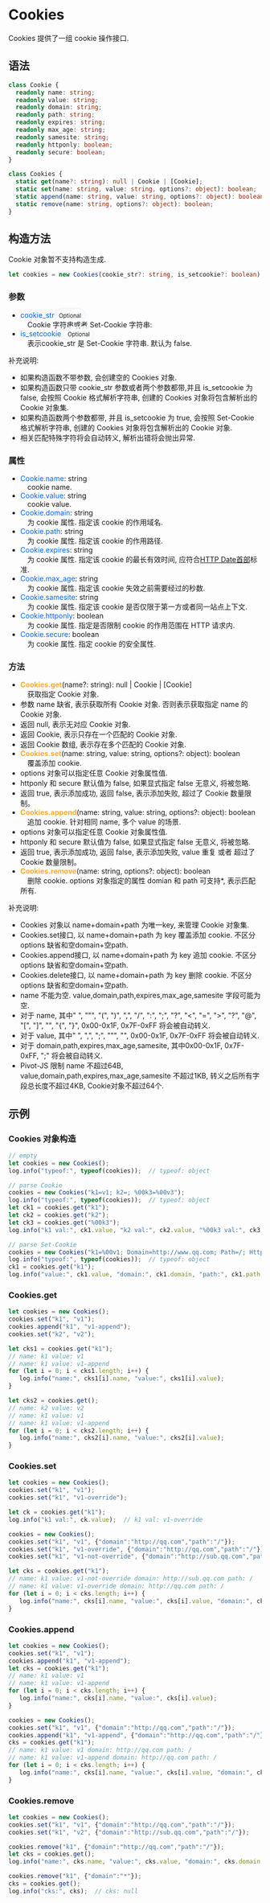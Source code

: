 # Cookies

Cookies 提供了一组 cookie 操作接口.

## 语法

```typescript
class Cookie {
  readonly name: string;
  readonly value: string;
  readonly domain: string;
  readonly path: string;
  readonly expires: string;
  readonly max_age: string;
  readonly samesite: string;
  readonly httponly: boolean;
  readonly secure: boolean;
}
```

```typescript
class Cookies {
  static get(name?: string): null | Cookie | [Cookie];
  static set(name: string, value: string, options?: object): boolean;
  static append(name: string, value: string, options?: object): boolean;
  static remove(name: string, options?: object): boolean;
}
```

## 构造方法

Cookie 对象暂不支持构造生成.

```typescript
let cookies = new Cookies(cookie_str?: string, is_setcookie?: boolean)
```

### 参数

- <span style="color: #0066FF">cookie_str</span><span style="border: 3px solid #F0F8FF;border-radius: 4rem;padding:0.375rem 0.375rem;font-color: #D3D3D3;font-size: 0.7rem;">Optional</span><br>
&emsp;Cookie 字符串或者 Set-Cookie 字符串:<br>
- <span style="color: #0066FF">is_setcookie </span><span style="border: 3px solid #F0F8FF;border-radius: 4rem;padding:0.375rem 0.375rem;font-color: #D3D3D3;font-size: 0.7rem;">Optional</span><br>
&emsp;表示cookie_str 是 Set-Cookie 字符串. 默认为 false.

补充说明:
- 如果构造函数不带参数, 会创建空的 Cookies 对象.
- 如果构造函数只带 cookie_str 参数或者两个参数都带,并且 is_setcookie 为 false, 会按照 Cookie 格式解析字符串, 创建的 Cookies 对象将包含解析出的 Cookie 对象集.
- 如果构造函数两个参数都带, 并且 is_setcookie 为 true, 会按照 Set-Cookie 格式解析字符串, 创建的 Cookies 对象将包含解析出的 Cookie 对象. 
- 相关匹配特殊字符将会自动转义, 解析出错将会抛出异常.

### 属性
- <span style="color: #0066FF">Cookie.name</span>: string<br>
&emsp;cookie name.
- <span style="color: #0066FF">Cookie.value</span>: string<br>
&emsp;cookie value.
- <span style="color: #0066FF">Cookie.domain</span>: string<br>
&emsp;为 cookie 属性. 指定该 cookie 的作用域名.
- <span style="color: #0066FF">Cookie.path</span>: string<br>
&emsp;为 cookie 属性. 指定该 cookie 的作用路径.
- <span style="color: #0066FF">Cookie.expires</span>: string<br>
&emsp;为 cookie 属性. 指定该 cookie 的最长有效时间, 应符合[HTTP Date首部](https://developer.mozilla.org/zh-CN/docs/Web/HTTP/Headers/Date)标准.
- <span style="color: #0066FF">Cookie.max_age</span>: string<br>
&emsp;为 cookie 属性. 指定该 cookie 失效之前需要经过的秒数.
- <span style="color: #0066FF">Cookie.samesite</span>: string<br>
&emsp;为 cookie 属性. 指定该 cookie 是否仅限于第一方或者同一站点上下文.
- <span style="color: #0066FF">Cookie.httponly</span>: boolean<br>
&emsp;为 cookie 属性. 指定是否限制 cookie 的作用范围在 HTTP 请求内.
- <span style="color: #0066FF">Cookie.secure</span>: boolean<br>
&emsp;为 cookie 属性. 指定 cookie 的安全属性.

### 方法
- <span style="color: #FFAA33;font-weight: bold;">Cookies.get</span>(name?: string): null | Cookie | [Cookie]<br>
&emsp;获取指定 Cookie 对象.
 - 参数 name 缺省, 表示获取所有 Cookie 对象. 否则表示获取指定 name 的 Cookie 对象.
 - 返回 null, 表示无对应 Cookie 对象.
 - 返回 Cookie, 表示只存在一个匹配的 Cookie 对象.
 - 返回 Cookie 数组, 表示存在多个匹配的 Cookie 对象.
- <span style="color: #FFAA33;font-weight: bold;">Cookies.set</span>(name: string, value: string, options?: object): boolean<br>
&emsp;覆盖添加 cookie. 
 - options 对象可以指定任意 Cookie 对象属性值. 
 - httponly 和 secure 默认值为 false, 如果显式指定 false 无意义, 将被忽略.
 - 返回 true, 表示添加成功, 返回 false, 表示添加失败, 超过了 Cookie 数量限制。
- <span style="color: #FFAA33;font-weight: bold;">Cookies.append</span>(name: string, value: string, options?: object): boolean<br>
&emsp;追加 cookie. 针对相同 name, 多个 value 的场景.
 - options 对象可以指定任意 Cookie 对象属性值. 
 - httponly 和 secure 默认值为 false, 如果显式指定 false 无意义, 将被忽略.
 - 返回 true, 表示添加成功, 返回 false, 表示添加失败, value 重复 或者 超过了 Cookie 数量限制。
- <span style="color: #FFAA33;font-weight: bold;">Cookies.remove</span>(name: string, options?: object): boolean<br>
&emsp;删除 cookie. options 对象指定的属性 domian 和 path 可支持*, 表示匹配所有.

补充说明:
- Cookies 对象以 name+domain+path 为唯一key, 来管理 Cookie 对象集.
- Cookies.set接口, 以 name+domain+path 为 key 覆盖添加 cookie. 不区分 options 缺省和空domain+空path.
- Cookies.append接口, 以 name+domain+path 为 key 追加 cookie. 不区分 options 缺省和空domain+空path.
- Cookies.delete接口, 以 name+domain+path 为 key 删除 cookie. 不区分 options 缺省和空domain+空path.
- name 不能为空. value,domain,path,expires,max_age,samesite 字段可能为空.
- 对于 name, 其中" ", """, "(", ")", ",", "/", ":", ";", "?", "<", "=", ">", "?", "@", "[", "]", "\", "{", "}", 0x00-0x1F, 0x7F-0xFF 将会被自动转义.
- 对于 value, 其中" ", ",", ";", """, "\", 0x00-0x1F, 0x7F-0xFF 将会被自动转义.
- 对于 domain,path,expires,max_age,samesite, 其中0x00-0x1F, 0x7F-0xFF, ";" 将会被自动转义.
- Pivot-JS 限制 name 不超过64B, value,domain,path,expires,max_age,samesite 不超过1KB, 转义之后所有字段总长度不超过4KB, Cookie对象不超过64个.

## 示例

### Cookies 对象构造

```js
// empty
let cookies = new Cookies();
log.info("typeof:", typeof(cookies));  // typeof: object

// parse Cookie
cookies = new Cookies("k1=v1; k2=; %00k3=%00v3");
log.info("typeof:", typeof(cookies));  // typeof: object
let ck1 = cookies.get("k1");
let ck2 = cookies.get("k2");
let ck3 = cookies.get("%00k3");
log.info("k1 val:", ck1.value, "k2 val:", ck2.value, "%00k3 val:", ck3.value);  // k1 val: v1 k2 val:  %00k3 val: %00v3

// parse Set-Cookie
cookies = new Cookies("k1=%00v1; Domain=http://www.qq.com; Path=/; HttpOnly", true);
log.info("typeof:", typeof(cookies));  // typeof: object
ck1 = cookies.get("k1");
log.info("value:", ck1.value, "domain:", ck1.domain, "path:", ck1.path, "httponly:", ck1.httponly);  // value: %00v1 domain: http://www.qq.com path: / httponly: true
```

### Cookies.get

```js
let cookies = new Cookies();
cookies.set("k1", "v1");
cookies.append("k1", "v1-append");
cookies.set("k2", "v2");

let cks1 = cookies.get("k1");
// name: k1 value: v1
// name: k1 value: v1-append
for (let i = 0; i < cks1.length; i++) {
   log.info("name:", cks1[i].name, "value:", cks1[i].value);
}

let cks2 = cookies.get();
// name: k2 value: v2
// name: k1 value: v1
// name: k1 value: v1-append
for (let i = 0; i < cks2.length; i++) {
   log.info("name:", cks2[i].name, "value:", cks2[i].value);
}
```

### Cookies.set

```js
let cookies = new Cookies();
cookies.set("k1", "v1");
cookies.set("k1", "v1-override");

let ck = cookies.get("k1");
log.info("k1 val:", ck.value);  // k1 val: v1-override

cookies = new Cookies();
cookies.set("k1", "v1", {"domain":"http://qq.com","path":"/"});
cookies.set("k1", "v1-override", {"domain":"http://qq.com","path":"/"});
cookies.set("k1", "v1-not-override", {"domain":"http://sub.qq.com","path":"/"});

let cks = cookies.get("k1");
// name: k1 value: v1-not-override domain: http://sub.qq.com path: /
// name: k1 value: v1-override domain: http://qq.com path: /
for (let i = 0; i < cks.length; i++) {
   log.info("name:", cks[i].name, "value:", cks[i].value, "domain:", cks[i].domain, "path:", cks[i].path);
}
```

### Cookies.append

```js
let cookies = new Cookies();
cookies.set("k1", "v1");
cookies.append("k1", "v1-append");
let cks = cookies.get("k1");
// name: k1 value: v1
// name: k1 value: v1-append
for (let i = 0; i < cks.length; i++) {
   log.info("name:", cks[i].name, "value:", cks[i].value);
}

cookies = new Cookies();
cookies.set("k1", "v1", {"domain":"http://qq.com","path":"/"});
cookies.append("k1", "v1-append", {"domain":"http://qq.com","path":"/"});
cks = cookies.get("k1");
// name: k1 value: v1 domain: http://qq.com path: /
// name: k1 value: v1-append domain: http://qq.com path: /
for (let i = 0; i < cks.length; i++) {
   log.info("name:", cks[i].name, "value:", cks[i].value, "domain:", cks[i].domain, "path:", cks[i].path);
}
```

### Cookies.remove

```js
let cookies = new Cookies();
cookies.set("k1", "v1", {"domain":"http://qq.com","path":"/"});
cookies.set("k1", "v2", {"domain":"http://sub.qq.com","path":"/"});

cookies.remove("k1", {"domain":"http://qq.com","path":"/"});
let cks = cookies.get();
log.info("name:", cks.name, "value:", cks.value, "domain:", cks.domain, "path:", cks.path);  // name: k1 value: v2 domain: http://sub.qq.com path: /

cookies.remove("k1", {"domain":"*"});
cks = cookies.get();
log.info("cks:", cks);  // cks: null
```
